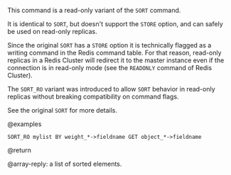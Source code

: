 This command is a read-only variant of the `SORT` command.

It is identical to `SORT`, but doesn't support the `STORE` option, and can safely be used on read-only replicas.

Since the original `SORT` has a `STORE` option it is technically flagged as a writing command in the Redis command table.
For that reason, read-only replicas in a Redis Cluster will redirect it to the master instance even if the connection is in read-only mode (see the `READONLY` command of Redis Cluster).

The `SORT_RO` variant was introduced to allow `SORT` behavior in read-only replicas without breaking compatibility on command flags.

See the original `SORT` for more details.

@examples

```
SORT_RO mylist BY weight_*->fieldname GET object_*->fieldname
```

@return

@array-reply: a list of sorted elements.
